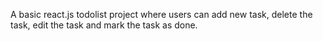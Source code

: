 
A basic react.js todolist project where users can add new task, delete the task, edit the task and mark the task as done.
